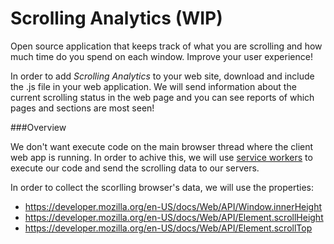 # Scrolling Analytics (WIP)
Open source application that keeps track of what you are scrolling and how much time do you spend on each window. Improve your user experience!

In order to add _Scrolling Analytics_ to your web site, download and include the .js file in your web application. We will send information about the current scrolling status in the web page and you can see reports of which pages and sections are most seen!

###Overview

We don't want execute code on the main browser thread where the client web app is running. In order to achive this, we will use [service workers](http://www.html5rocks.com/en/tutorials/service-worker/introduction/) to execute our code and send the scrolling data to our servers.

In order to collect the scorlling browser's data, we will use the properties:

* https://developer.mozilla.org/en-US/docs/Web/API/Window.innerHeight
* https://developer.mozilla.org/en-US/docs/Web/API/Element.scrollHeight
* https://developer.mozilla.org/en-US/docs/Web/API/Element.scrollTop
